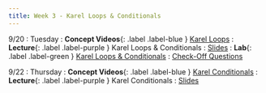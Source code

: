 ```yaml
---
title: Week 3 - Karel Loops & Conditionals
---
```


9/20
: Tuesday
: **Concept Videos**{: .label .label-blue } [Karel Loops](#)
: **Lecture**{: .label .label-purple } Karel Loops & Conditionals
  : [Slides](#)
: **Lab**{: .label .label-green } [Karel Loops & Conditionals](https://edstem.org/us/courses/24341/lessons/42800)
  : [Check-Off Questions](#)

9/22
: Thursday
: **Concept Videos**{: .label .label-blue } [Karel Conditionals](#)
: **Lecture**{: .label .label-purple } Karel Conditionals
  : [Slides](#)
